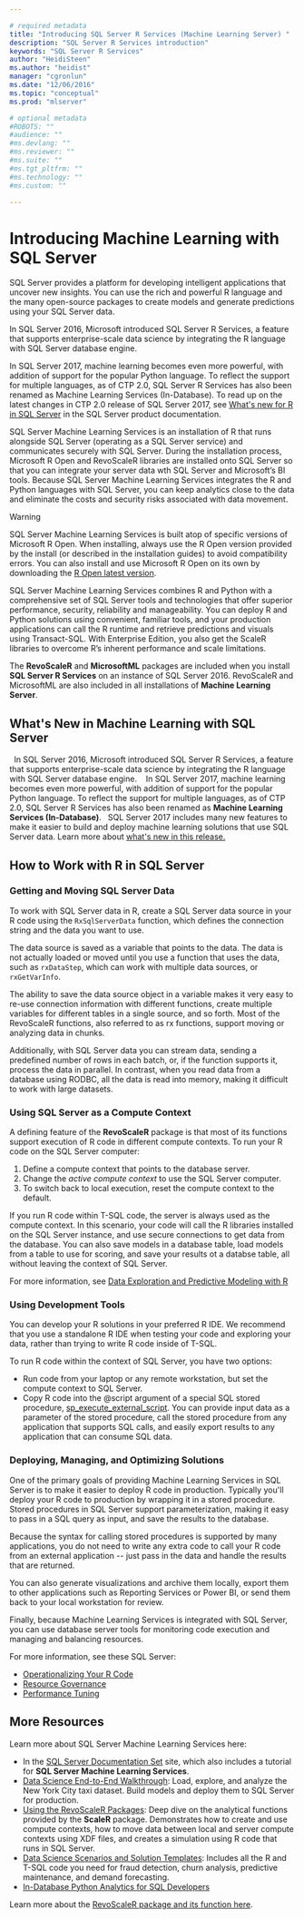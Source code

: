```yaml
---

# required metadata
title: "Introducing SQL Server R Services (Machine Learning Server) "
description: "SQL Server R Services introduction"
keywords: "SQL Server R Services"
author: "HeidiSteen"
ms.author: "heidist"
manager: "cgronlun"
ms.date: "12/06/2016"
ms.topic: "conceptual"
ms.prod: "mlserver"

# optional metadata
#ROBOTS: ""
#audience: ""
#ms.devlang: ""
#ms.reviewer: ""
#ms.suite: ""
#ms.tgt_pltfrm: ""
#ms.technology: ""
#ms.custom: ""

---
```


# Introducing Machine Learning with SQL Server

SQL Server provides a platform for developing intelligent applications that uncover new insights. You can use the rich and powerful R language and the many open-source packages to create models and generate predictions using your SQL Server data. 

In SQL Server 2016, Microsoft introduced SQL Server R Services, a feature that supports enterprise-scale data science by integrating the R language with SQL Server database engine.

In SQL Server 2017, machine learning becomes even more powerful, with addition of support for the popular Python language. To reflect the support for multiple languages, as of CTP 2.0, SQL Server R Services has also been renamed as Machine Learning Services (In-Database). To read up on the latest changes in CTP 2.0 release of SQL Server 2017, see [What's new for R in SQL Server](https://docs.microsoft.com/sql/advanced-analytics/r-services/what-s-new-in-sql-server-r-services) in the SQL Server product documentation. 

SQL Server Machine Learning Services is an installation of R that runs alongside SQL Server (operating as a SQL Server service) and communicates securely with SQL Server.  During the installation process, Microsoft R Open and RevoScaleR libraries are installed onto SQL Server so that you can integrate your server data wth SQL Server and Microsoft’s BI tools. Because SQL Server Machine Learning Services integrates the R and Python languages with SQL Server, you can keep analytics close to the data and eliminate the costs and security risks associated with data movement.


>[!WARNING]
>SQL Server Machine Learning Services is built atop of specific versions of Microsoft R Open. When installing, always use the R Open version provided by the install (or described in the installation guides) to avoid compatibility errors. You can also install and use Microsoft R Open on its own by downloading the [R Open latest version](https://mran.microsoft.com).

SQL Server Machine Learning Services combines R and Python with a comprehensive set of SQL Server tools and technologies that offer superior performance, security, reliability and manageability. You can deploy R and Python solutions using convenient, familiar tools, and your production applications can call the R runtime and retrieve predictions and visuals using Transact-SQL. With Enterprise Edition, you also get the ScaleR libraries to overcome R’s inherent performance and scale limitations.

The **RevoScaleR** and **MicrosoftML** packages are included when you install **SQL Server R Services** on an instance of SQL Server 2016. RevoScaleR and MicrosoftML are also included in all installations of **Machine Learning Server**.  

## What&#39;s New in Machine Learning with SQL Server
 
In SQL Server 2016, Microsoft introduced SQL Server R Services, a feature that supports enterprise-scale data science by integrating the R language with SQL Server database engine.  
 
In SQL Server 2017, machine learning becomes even more powerful, with addition of support for the popular Python language. To reflect the support for multiple languages, as of CTP 2.0, SQL Server R Services has also been renamed as **Machine Learning Services (In-Database)**.
 
SQL Server 2017 includes many new features to make it easier to build and deploy machine learning solutions that use SQL Server data. Learn more about [what's new in this release.](https://docs.microsoft.com/en-us/sql/advanced-analytics/r-services/what-s-new-in-sql-server-r-services)
 

## How to Work with R in SQL Server


### Getting and Moving SQL Server Data

To work with SQL Server data in R, create a SQL Server data source in your R code using the `RxSqlServerData` function, which defines the connection string and the data you want to use.

The data source is saved as a variable that points to the data. The data is not actually loaded or moved until you use a function that uses the data, such as `rxDataStep`, which can work with multiple data sources, or `rxGetVarInfo`.

The ability to save the data source object in a variable makes it very easy to re-use connection information with different functions, create multiple variables for different tables in a single source, and so forth. Most of the RevoScaleR functions, also referred to as rx functions, support moving or analyzing data in chunks.

Additionally, with SQL Server data you can stream data, sending a predefined number of rows in each batch, or, if the function supports it, process the data in parallel. In contrast, when you read data from a database using RODBC, all the data is read into memory, making it difficult to work with large datasets.

### Using SQL Server as a Compute Context

A defining feature of the **RevoScaleR** package is that most of its functions support execution of R code in different compute contexts. To run your R code on the SQL Server computer:

1. Define a compute context that points to the database server.
1. Change the *active compute context* to use the SQL Server computer.
1. To switch back to local execution, reset the compute context to the default.

If you run R code within T-SQL code, the server is always used as the compute context. In this scenario, your code will call the R libraries installed on the SQL Server instance, and use secure connections to get data from the database. You can also save models in a database table, load models from a table to use for scoring, and save your results ot a databse table, all without leaving the context of SQL Server.

For more information, see [Data Exploration and Predictive Modeling with R](https://docs.microsoft.com/en-us/sql/advanced-analytics/r/data-exploration-and-predictive-modeling-with-r)
 
### Using Development Tools
You can develop your R solutions in your preferred R IDE. We recommend that you use a standalone R IDE when testing your code and exploring your data, rather than trying to write R code inside of T-SQL. 

To run R code within the context of SQL Server, you have two options:
+ Run code from your laptop or any remote workstation, but set the compute context to SQL Server.
+ Copy R code into the @script argument of a special SQL stored procedure, [sp_execute_external_script](https://msdn.microsoft.com/library/mt604368.aspx). You can provide input data as a parameter of the stored procedure, call the stored procedure from any application that supports SQL calls, and easily export results to any application that can consume SQL data.

### Deploying, Managing, and Optimizing Solutions

One of the primary goals of providing Machine Learning Services in SQL Server is to make it easier to deploy R code in production. Typically you'll deploy your R code to production by wrapping it in a stored procedure. Stored procedures in SQL Server support parameterization, making it easy to pass in a SQL query as input, and save the results to the database.

Because the syntax for calling stored procedures is supported by many applications, you do not need to write any extra code to call your R code from an external application -- just pass in the data and handle the results that are returned.

You can also generate visualizations and archive them locally, export them to other applications such as Reporting Services or Power BI, or send them back to your local workstation for review.

Finally, because Machine Learning Services is integrated with SQL Server, you can use database server tools for monitoring code execution and managing and balancing resources.

For more information, see these SQL Server:
 + [Operationalizing Your R Code](https://docs.microsoft.com/en-us/sql/advanced-analytics/r/operationalizing-your-r-code)
 + [Resource Governance](https://docs.microsoft.com/en-us/sql/advanced-analytics/r/resource-governance-for-r-services)
 + [Performance Tuning](https://docs.microsoft.com/en-us/sql/advanced-analytics/r/sql-server-r-services-performance-tuning)


## More Resources

Learn more about SQL Server Machine Learning Services here:

+ In the [SQL Server Documentation Set](https://docs.microsoft.com/en-us/sql/advanced-analytics/getting-started-with-machine-learning-services) site, which also includes a tutorial for **SQL Server Machine Learning Services**.
+ [Data Science End-to-End Walkthrough](https://docs.microsoft.com/en-us/sql/advanced-analytics/tutorials/walkthrough-data-science-end-to-end-walkthrough): Load, explore, and analyze the New York City taxi dataset. Build models and deploy them to SQL Server for production.
+ [Using the RevoScaleR Packages](https://docs.microsoft.com/en-us/sql/advanced-analytics/tutorials/deepdive-data-science-deep-dive-using-the-revoscaler-packages): Deep dive on the analytical functions provided by the **ScaleR** package. Demonstrates how to create and use compute contexts, how to move data between local and server compute contexts using XDF files, and creates a simulation using R code that runs in SQL Server.
+ [Data Science Scenarios and Solution Templates](https://docs.microsoft.com/en-us/sql/advanced-analytics/tutorials/data-science-scenarios-and-solution-templates): Includes all the R and T-SQL code you need for fraud detection, churn analysis, predictive maintenance, and demand forecasting.
+ [In-Database Python Analytics for SQL Developers](https://docs.microsoft.com/en-us/sql/advanced-analytics/tutorials/sqldev-in-database-python-for-sql-developers)

Learn more about the [RevoScaleR package and its function here](~/r-reference/revoscaler/revoscaler.md).
